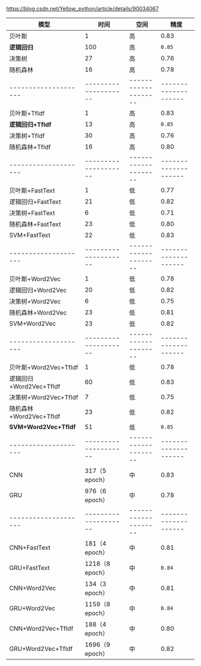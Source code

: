 https://blog.csdn.net/Yellow_python/article/details/90034067

模型|时间|空间|精度
-|-|-|-
贝叶斯|1|高|0.83
**逻辑回归**|100|高|`0.85`
决策树|27|高|0.76
随机森林|16|高|0.78
--------------------|--------------------|--------------------|--------------------
贝叶斯+TfIdf|1|高|0.83
**逻辑回归+TfIdf**|13|高|`0.85`
决策树+TfIdf|30|高|0.76
随机森林+TfIdf|16|高|0.80
--------------------|--------------------|--------------------|--------------------
贝叶斯+FastText|1|低|0.77
逻辑回归+FastText|21|低|0.82
决策树+FastText|6|低|0.71
随机森林+FastText|23|低|0.80
SVM+FastText|22|低|0.83
--------------------|--------------------|--------------------|--------------------
贝叶斯+Word2Vec|1|低|0.78
逻辑回归+Word2Vec|20|低|0.82
决策树+Word2Vec|6|低|0.75
随机森林+Word2Vec|23|低|0.81
SVM+Word2Vec|23|低|0.82
--------------------|--------------------|--------------------|--------------------
贝叶斯+Word2Vec+TfIdf|1|低|0.78
逻辑回归+Word2Vec+TfIdf|60|低|0.83
决策树+Word2Vec+TfIdf|7|低|0.75
随机森林+Word2Vec+TfIdf|23|低|0.82
**SVM+Word2Vec+TfIdf**|51|低|`0.85`
--------------------|--------------------|--------------------|--------------------
CNN|317（5 epoch）|中|0.83
GRU|976（6 epoch）|中|0.78
--------------------|--------------------|--------------------|--------------------
CNN+FastText|181（4 epoch）|中|0.81
GRU+FastText|1218（8 epoch）|中|`0.84`
CNN+Word2Vec|134（3 epoch）|中|0.81
GRU+Word2Vec|1159（8 epoch）|中|`0.84`
CNN+Word2Vec+TfIdf|188（4 epoch）|中|0.80
GRU+Word2Vec+TfIdf|1696（9 epoch）|中|0.82
